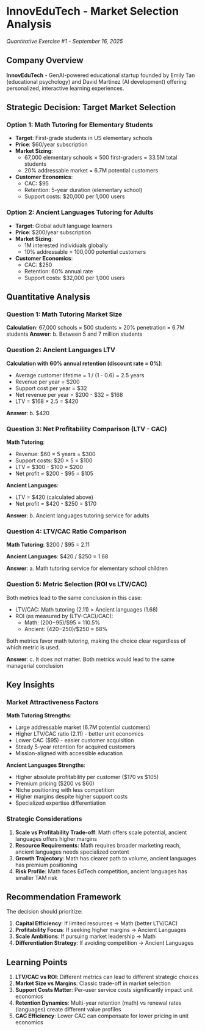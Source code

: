 # InnovEduTech - Market Selection Analysis
*Quantitative Exercise #1 - September 16, 2025*

## Company Overview
**InnovEduTech** - GenAI-powered educational startup founded by Emily Tan (educational psychology) and David Martinez (AI development) offering personalized, interactive learning experiences.

## Strategic Decision: Target Market Selection

### Option 1: Math Tutoring for Elementary Students
- **Target**: First-grade students in US elementary schools
- **Price**: $60/year subscription
- **Market Sizing**:
  - 67,000 elementary schools × 500 first-graders = 33.5M total students
  - 20% addressable market = 6.7M potential customers
- **Customer Economics**:
  - CAC: $95
  - Retention: 5-year duration (elementary school)
  - Support costs: $20,000 per 1,000 users

### Option 2: Ancient Languages Tutoring for Adults
- **Target**: Global adult language learners
- **Price**: $200/year subscription
- **Market Sizing**:
  - 1M interested individuals globally
  - 10% addressable = 100,000 potential customers
- **Customer Economics**:
  - CAC: $250
  - Retention: 60% annual rate
  - Support costs: $32,000 per 1,000 users

## Quantitative Analysis

### Question 1: Math Tutoring Market Size
**Calculation**: 67,000 schools × 500 students × 20% penetration = 6.7M students
**Answer**: b. Between 5 and 7 million students

### Question 2: Ancient Languages LTV
**Calculation with 60% annual retention (discount rate = 0%)**:
- Average customer lifetime = 1 / (1 - 0.6) = 2.5 years
- Revenue per year = $200
- Support cost per year = $32
- Net revenue per year = $200 - $32 = $168
- LTV = $168 × 2.5 = $420

**Answer**: b. $420

### Question 3: Net Profitability Comparison (LTV - CAC)

**Math Tutoring**:
- Revenue: $60 × 5 years = $300
- Support costs: $20 × 5 = $100
- LTV = $300 - $100 = $200
- Net profit = $200 - $95 = $105

**Ancient Languages**:
- LTV = $420 (calculated above)
- Net profit = $420 - $250 = $170

**Answer**: b. Ancient languages tutoring service for adults

### Question 4: LTV/CAC Ratio Comparison

**Math Tutoring**: $200 / $95 = 2.11

**Ancient Languages**: $420 / $250 = 1.68

**Answer**: a. Math tutoring service for elementary school children

### Question 5: Metric Selection (ROI vs LTV/CAC)

Both metrics lead to the same conclusion in this case:
- LTV/CAC: Math tutoring (2.11) > Ancient languages (1.68)
- ROI (as measured by (LTV-CAC)/CAC):
  - Math: ($200-$95)/$95 = 110.5%
  - Ancient: ($420-$250)/$250 = 68%

Both metrics favor math tutoring, making the choice clear regardless of which metric is used.

**Answer**: c. It does not matter. Both metrics would lead to the same managerial conclusion

## Key Insights

### Market Attractiveness Factors

**Math Tutoring Strengths**:
- Large addressable market (6.7M potential customers)
- Higher LTV/CAC ratio (2.11) - better unit economics
- Lower CAC ($95) - easier customer acquisition
- Steady 5-year retention for acquired customers
- Mission-aligned with accessible education

**Ancient Languages Strengths**:
- Higher absolute profitability per customer ($170 vs $105)
- Premium pricing ($200 vs $60)
- Niche positioning with less competition
- Higher margins despite higher support costs
- Specialized expertise differentiation

### Strategic Considerations

1. **Scale vs Profitability Trade-off**: Math offers scale potential, ancient languages offers higher margins
2. **Resource Requirements**: Math requires broader marketing reach, ancient languages needs specialized content
3. **Growth Trajectory**: Math has clearer path to volume, ancient languages has premium positioning
4. **Risk Profile**: Math faces EdTech competition, ancient languages has smaller TAM risk

## Recommendation Framework

The decision should prioritize:
1. **Capital Efficiency**: If limited resources → Math (better LTV/CAC)
2. **Profitability Focus**: If seeking higher margins → Ancient Languages
3. **Scale Ambitions**: If pursuing market leadership → Math
4. **Differentiation Strategy**: If avoiding competition → Ancient Languages

## Learning Points

1. **LTV/CAC vs ROI**: Different metrics can lead to different strategic choices
2. **Market Size vs Margins**: Classic trade-off in market selection
3. **Support Costs Matter**: Per-user service costs significantly impact unit economics
4. **Retention Dynamics**: Multi-year retention (math) vs renewal rates (languages) create different value profiles
5. **CAC Efficiency**: Lower CAC can compensate for lower pricing in unit economics
